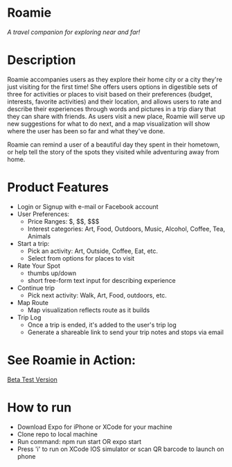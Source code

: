 # Roamie

_A travel companion for exploring near and far!_

# Description

Roamie accompanies users as they explore their home city or a city they're just visiting for the first time! She offers users options in digestible sets of three for activities or places to visit based on their preferences (budget, interests, favorite activities) and their location, and allows users to rate and describe their experiences through words and pictures in a trip diary that they can share with friends. As users visit a new place, Roamie will serve up new suggestions for what to do next, and a map visualization will show where the user has been so far and what they've done.

Roamie can remind a user of a beautiful day they spent in their hometown, or help tell the story of the spots they visited while adventuring away from home.

# Product Features

- Login or Signup with e-mail or Facebook account
- User Preferences:
  - Price Ranges: $, $$, $\$\$
  - Interest categories: Art, Food, Outdoors, Music, Alcohol, Coffee, Tea, Animals
- Start a trip:
  - Pick an activity: Art, Outside, Coffee, Eat, etc.
  - Select from options for places to visit
- Rate Your Spot
  - thumbs up/down
  - short free-form text input for describing experience
- Continue trip
  - Pick next activity: Walk, Art, Food, outdoors, etc.
- Map Route
  - Map visualization reflects route as it builds
- Trip Log
  - Once a trip is ended, it's added to the user's trip log
  - Generate a shareable link to send your trip notes and stops via email

# See Roamie in Action:

[Beta Test Version](https://youtu.be/xWQxHKG9an4)

# How to run

- Download Expo for iPhone or XCode for your machine
- Clone repo to local machine
- Run command: npm run start OR expo start
- Press 'i' to run on XCode IOS simulator or scan QR barcode to launch on phone
